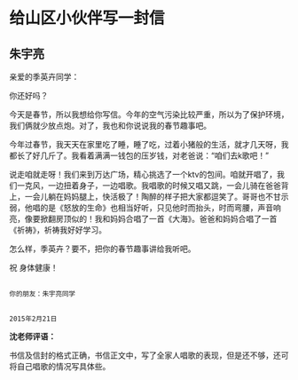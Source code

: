 # 给山区小伙伴写一封信 #

## 朱宇亮 ##

亲爱的季英卉同学：

你还好吗？

今天是春节，所以我想给你写信。今年的空气污染比较严重，所以为了保护环境，我们俩就少放点炮。对了，我也和你说说我的春节趣事吧。

今年过春节，我天天在家里吃了睡，睡了吃，过着小猪般的生活，就才几天呀，我都长了好几斤了。我看着满满一钱包的压岁钱，对老爸说：“咱们去k歌吧！”

说走咱就走呀！我们来到万达广场，精心挑选了一个ktv的包间。咱就开唱了，我们一克风，一边扭着身子，一边唱歌。我唱歌的时候又唱又跳，一会儿骑在爸爸背上，一会儿躺在妈妈腿上，快活极了！陶醉的样子把大家都逗笑了。哥哥也不甘示弱，他唱的是《怒放的生命》也相当好听，只见他时而抬头，时而弯腰，声音响亮，像要掀翻房顶似的！我和妈妈合唱了一首《大海》。爸爸和妈妈合唱了一首《祈祷》，祈祷我好好学习。

怎么样，季英卉？要不，把你的春节趣事讲给我听吧。

祝
身体健康！

                                                        
                                                                                                                  你的朋友：朱宇亮同学
                                                        
                                                                                                                        2015年2月21日

**沈老师评语：**

书信及信封的格式正确，书信正文中，写了全家人唱歌的表现，但是还不够，还可将自己唱歌的情况写具体些。
            